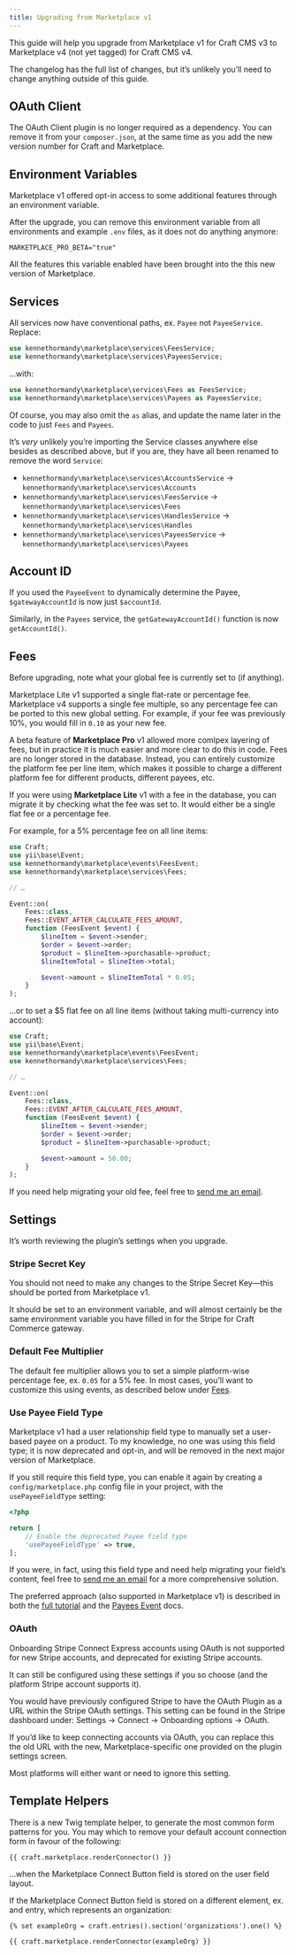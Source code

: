 ```yaml
---
title: Upgrading from Marketplace v1
---
```


This guide will help you upgrade from Marketplace v1 for Craft CMS v3 to Marketplace v4 (not yet tagged) for Craft CMS v4.

The changelog has the full list of changes, but it’s unlikely you’ll need to change anything outside of this guide.

## OAuth Client

The OAuth Client plugin is no longer required as a dependency. You can remove it from your `composer.json`, at the same time as you add the new version number for Craft and Marketplace.

## Environment Variables

Marketplace v1 offered opt-in access to some additional features through an environment variable.

After the upgrade, you can remove this environment variable from all environments and example `.env` files, as it does not do anything anymore:

```
MARKETPLACE_PRO_BETA="true"
```

All the features this variable enabled have been brought into the this new version of Marketplace.

## Services

All services now have conventional paths, ex. `Payee` not `PayeeService`. Replace:

```php
use kennethormandy\marketplace\services\FeesService;
use kennethormandy\marketplace\services\PayeesService;
```

…with:

```php
use kennethormandy\marketplace\services\Fees as FeesService;
use kennethormandy\marketplace\services\Payees as PayeesService;
```

Of course, you may also omit the `as` alias, and update the name later in the code to just `Fees` and `Payees`.

It’s *very* unlikely you’re importing the Service classes anywhere else besides as described above, but if you are, they have all been renamed to remove the word `Service`:

- `kennethormandy\marketplace\services\AccountsService` → `kennethormandy\marketplace\services\Accounts`
- `kennethormandy\marketplace\services\FeesService` → `kennethormandy\marketplace\services\Fees`
- `kennethormandy\marketplace\services\HandlesService` → `kennethormandy\marketplace\services\Handles`
- `kennethormandy\marketplace\services\PayeesService` → `kennethormandy\marketplace\services\Payees`

## Account ID

If you used the `PayeeEvent` to dynamically determine the Payee, `$gatewayAccountId` is now just `$accountId`.

Similarly, in the `Payees` service, the `getGatewayAccountId()` function is now `getAccountId()`.

## Fees

Before upgrading, note what your global fee is currently set to (if anything).

Marketplace Lite v1 supported a single flat-rate or percentage fee. Marketplace v4 supports a single fee multiple, so any percentage fee can be ported to this new global setting. For example, if your fee was previously 10%, you would fill in `0.10` as your new fee.

A beta feature of **Marketplace Pro** v1 allowed more comlpex layering of fees, but in practice it is much easier and more clear to do this in code. Fees are no longer stored in the database. Instead, you can entirely customize the platform fee per line item, which makes it possible to charge a different platform fee for different products, different payees, etc.

If you were using **Marketplace Lite** v1 with a fee in the database, you can migrate it by checking what the fee was set to. It would either be a single flat fee or a percentage fee.

For example, for a 5% percentage fee on all line items:

```php
use Craft;
use yii\base\Event;
use kennethormandy\marketplace\events\FeesEvent;
use kennethormandy\marketplace\services\Fees;

// …

Event::on(
    Fees::class,
    Fees::EVENT_AFTER_CALCULATE_FEES_AMOUNT,
    function (FeesEvent $event) {
        $lineItem = $event->sender;
        $order = $event->order;
        $product = $lineItem->purchasable->product;
        $lineItemTotal = $lineItem->total;

        $event->amount = $lineItemTotal * 0.05;
    }
);
```

…or to set a $5 flat fee on all line items (without taking multi-currency into account):

```php
use Craft;
use yii\base\Event;
use kennethormandy\marketplace\events\FeesEvent;
use kennethormandy\marketplace\services\Fees;

// …

Event::on(
    Fees::class,
    Fees::EVENT_AFTER_CALCULATE_FEES_AMOUNT,
    function (FeesEvent $event) {
        $lineItem = $event->sender;
        $order = $event->order;
        $product = $lineItem->purchasable->product;

        $event->amount = 50.00;
    }
);
```

If you need help migrating your old fee, feel free to [send me an email](mailto:hello+marketplace@kennethormandy.com).

## Settings

It’s worth reviewing the plugin’s settings when you upgrade.

### Stripe Secret Key

You should not need to make any changes to the Stripe Secret Key—this should be ported from Marketplace v1.

It should be set to an environment variable, and will almost certainly be the same environment variable you have filled in for the Stripe for Craft Commerce gateway.

### Default Fee Multiplier

The default fee multiplier allows you to set a simple platform-wise percentage fee, ex. `0.05` for a 5% fee. In most cases, you’ll want to customize this using events, as described below under [Fees](#fees).

### Use Payee Field Type

Marketplace v1 had a user relationship field type to manually set a user-based payee on a product. To my knowledge, no one was using this field type; it is now deprecated and opt-in, and will be removed in the next major version of Marketplace.

If you still require this field type, you can enable it again by creating a `config/marketplace.php` config file in your project, with the `usePayeeFieldType` setting:

```php title=config/marketplace.php
<?php

return [
    // Enable the deprecated Payee field type
    'usePayeeFieldType' => true,
];
```

If you were, in fact, using this field type and need help migrating your field’s content, feel free to [send me an email](mailto:hello+marketplace@kennethormandy.com) for a more comprehensive solution.

The preferred approach (also supported in Marketplace v1) is described in both the [full tutorial](../tutorial/introduction.md) and the [Payees Event](../advanced/events.md#payees-events) docs.

### OAuth

Onboarding Stripe Connect Express accounts using OAuth is not supported for new Stripe accounts, and deprecated for existing Stripe accounts.

It can still be configured using these settings if you so choose (and the platform Stripe account supports it).

You would have previously configured Stripe to have the OAuth Plugin as a URL within the Stripe OAuth settings. This setting can be found in the Stripe dashboard under: Settings → Connect → Onboarding options → OAuth.

If you’d like to keep connecting accounts via OAuth, you can replace this the old URL with the new, Marketplace-specific one provided on the plugin settings screen.

Most platforms will either want or need to ignore this setting.

## Template Helpers

There is a new Twig template helper, to generate the most common form patterns for you. You may which to remove your default account connection form in favour of the following:

```twig
{{ craft.marketplace.renderConnector() }}
```

…when the Marketplace Connect Button field is stored on the user field layout.

If the Marketplace Connect Button field is stored on a different element, ex. and entry, which represents an organization:

```twig
{% set exampleOrg = craft.entries().section('organizations').one() %}

{{ craft.marketplace.renderConnector(exampleOrg) }}
```
